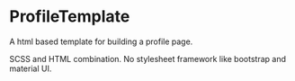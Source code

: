 # ProfileTemplate

A html based template for building a profile page. 

SCSS and HTML combination. No stylesheet framework like bootstrap and material UI. 

